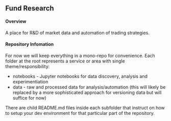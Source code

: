 ## Fund Research

#### Overview

A place for R&D of market data and automation of trading strategies.

#### Repository Infomation
For now we will keep everything in a mono-repo for convenience. Each folder at the root represents a service or area with single theme/responsibility:
+ notebooks - Jupyter notebooks for data discovery, analysis and experimentiation
+ data - raw and processed data for analysis/automation (this will likely be replaced by a more sophisticated approach for versioning data but will suffice for now)

There are child README.md files inside each subfolder that instruct on how to setup your dev environment for that particular part of the repository.
